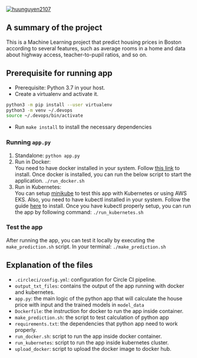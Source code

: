 [![huunguyen2107](https://circleci.com/gh/huunguyen2107/cloud-devops-uda-4.svg?style=svg)](https://app.circleci.com/pipelines/github/huunguyen2107/cloud-devops-uda-4)

## A summary of the project
This is a Machine Learning project that predict housing prices in Boston according to several features, such as average rooms in a home and data about highway access, teacher-to-pupil ratios, and so on. 

## Prerequisite for running app

* Prerequisite: Python 3.7 in your host.
* Create a virtualenv and activate it. 
```bash
python3 -m pip install --user virtualenv
python3 -m venv ~/.devops
source ~/.devops/bin/activate
```
* Run `make install` to install the necessary dependencies


### Running `app.py`

1. Standalone:  `python app.py`
2. Run in Docker:  
You need to have docker installed in your system. Follow [this link](https://docs.docker.com/engine/) to install.
Once docker is installed, you can run the below script to start the application.
`./run_docker.sh`
3. Run in Kubernetes:  
You can setup [minikube](https://minikube.sigs.k8s.io/docs/start/) to test this app with Kubernetes or using AWS EKS.
Also, you need to have kubectl installed in your system. Follow the guide [here](https://kubernetes.io/docs/tasks/tools/#kubectl) to install.
Once you have kubectl properly setup, you can run the app by following command:
`./run_kubernetes.sh`

### Test the app
After running the app, you can test it locally by executing the `make_prediction.sh` script.
In your terminal:
`./make_prediction.sh`

## Explanation of the files
* `.circleci/config.yml`: configuration for Circle CI pipeline.
* `output_txt_files`: contains the output of the app running with docker and kubernetes.
* `app.py`: the main logic of the python app that will calculate the house price with input and the trained models in `model_data`
* `Dockerfile`: the instruction for docker to run the app inside container.
* `make_prediction.sh`: the script to test calculation of python app
* `requirements.txt`: the dependencies that python app need to work properly.
* `run_docker.sh`: script to run the app inside docker container.
* `run_kubernetes`: script to run the app inside kubernetes cluster.
* `upload_docker`: script to upload the docker image to docker hub.